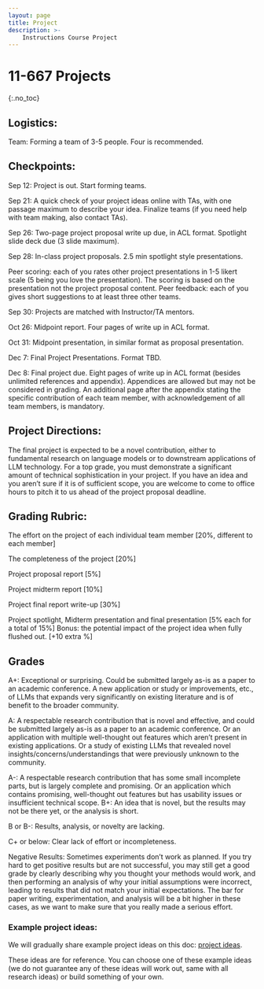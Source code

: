 ```yaml
---
layout: page
title: Project
description: >-
    Instructions Course Project
---
```


# 11-667 Projects
{:.no_toc}

## Logistics:
Team: Forming a team of 3-5 people. Four is recommended.

## Checkpoints: 
Sep 12: Project is out. Start forming teams.

Sep 21: A quick check of your project ideas online with TAs, with one passage maximum to describe your idea. Finalize teams (if you need help with team making, also contact TAs).

Sep 26: Two-page project proposal write up due, in ACL format. Spotlight slide deck due (3 slide maximum).

Sep 28: In-class project proposals. 2.5 min spotlight style presentations.

Peer scoring: each of you rates other project presentations in 1-5 likert scale (5 being you love the presentation). The scoring is based on the presentation not the project proposal content.
Peer feedback: each of you gives short suggestions to at least three other teams.

Sep 30: Projects are matched with Instructor/TA mentors.

Oct 26: Midpoint report. Four pages of write up in ACL format.

Oct 31: Midpoint presentation, in similar format as proposal presentation.

Dec 7: Final Project Presentations. Format TBD.

Dec 8: Final project due. Eight pages of write up in ACL format (besides unlimited references and appendix). Appendices are allowed but may not be considered in grading. An additional page after the appendix stating the specific contribution of each team member, with acknowledgement of all team members, is mandatory.

## Project Directions:
The final project is expected to be a novel contribution, either to fundamental research on language models  or to downstream applications of LLM technology. For a top grade, you must demonstrate a significant amount of technical sophistication in your project. If you have an idea and you aren’t sure if it is of sufficient scope, you are welcome to come to office hours to pitch it to us ahead of the project proposal deadline.

## Grading Rubric: 
The effort on the project of each individual team member [20%, different to each member]

The completeness of the project [20%]

Project proposal report [5%]

Project midterm report [10%]

Project final report write-up [30%]
        
Project spotlight, Midterm presentation and final presentation [5% each for a total of 15%]
Bonus: the potential impact of the project idea when fully flushed out. [+10 extra %]

## Grades
A+: Exceptional or surprising. Could be submitted largely as-is as a paper to an academic conference. A new application or study or improvements, etc., of LLMs that expands very significantly on existing literature and is of benefit to the broader community.

A: A respectable research contribution that is novel and effective, and could be submitted largely as-is as a paper to an academic conference. Or an application with multiple well-thought out features which aren’t present in existing applications. Or a study of existing LLMs that revealed novel insights/concerns/understandings that were previously unknown to the community.

A-: A respectable research contribution that has some small incomplete parts, but is largely complete and promising. Or an application which contains promising, well-thought out features but has usability issues or insufficient technical scope.
B+: An idea that is novel, but the results may not be there yet, or the analysis is short.

B or B-: Results, analysis, or novelty are lacking.

C+ or below: Clear lack of effort or incompleteness.

Negative Results: Sometimes experiments don’t work as planned. If you try hard to get positive results but are not successful, you may still get a good grade by clearly describing why you thought your methods would work, and then performing an analysis of why your initial assumptions were incorrect, leading to results that did not match your initial expectations. The bar for paper writing, experimentation, and analysis will be a bit higher in these cases, as we want to make sure that you really made a serious effort.

### Example project ideas:
We will gradually share example project ideas on this doc: 
[project ideas](https://docs.google.com/document/d/1X-omaxkP9VAFtLRu7QoZEBait2ZDc827FyqwMZC_6R4/edit?usp=sharing). 

These ideas are for reference. 
You can choose one of these example ideas (we do not guarantee any of these ideas will work out, same with all research ideas) or build something of your own.
